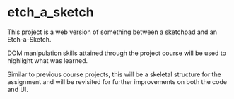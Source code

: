 # etch_a_sketch
This project is a web version of something between a sketchpad and an Etch-a-Sketch.

DOM manipulation skills attained through the project course will be used to highlight what was learned.

Similar to previous course projects, this will be a skeletal structure for the assignment and will be revisited for further improvements on both the code and UI.
